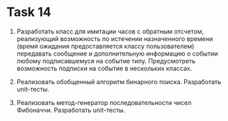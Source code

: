 # Task 14

1. Разработать класс для имитации часов с обратным отсчетом, реализующий возможность по истечении назначенного времени (время ожидания предоставляется классу пользователем) передавать сообщение и дополнительную информацию о событии любому подписавшемуся на событие типу. Предусмотреть возможность подписки на событие в нескольких классах. 

2. Реализовать обобщенный алгоритм бинарного поиска. Разработать unit-тесты.

3. Реализовать метод-генератор последовательности чисел Фибоначчи. Разработать unit-тесты.